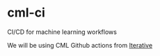 # cml-ci
CI/CD for machine learning workflows


We will be using CML Github actions from [Iterative](iterative.ai)
